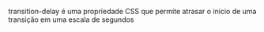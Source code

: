 transition-delay é uma propriedade CSS que permite atrasar o inicio de uma transição em uma escala de segundos